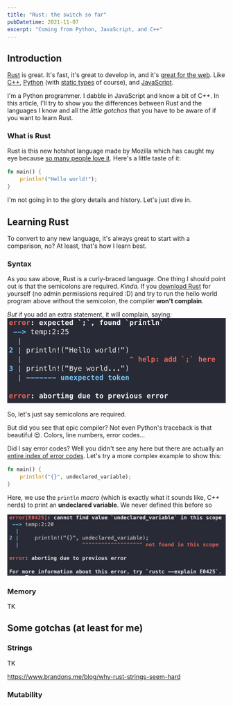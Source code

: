 ```yaml
---
title: "Rust: the switch so far"
pubDatetime: 2021-11-07
excerpt: "Coming from Python, JavaScript, and C++"
---
```


## Introduction

[Rust](https://www.rust-lang.org) is great. It's fast, it's great to develop in, and it's [great for the web](https://www.rust-lang.org/what/wasm). Like [C++](https://www.cplusplus.com), [Python](https://www.python.org) (with [static types](http://mypy-lang.org) of course), and [JavaScript](https://developer.mozilla.org/en-US/docs/Web/JavaScript).

I'm a Python programmer. I dabble in JavaScript and know a bit of C++. In this article, I'll try to show you the differences between Rust and the languages I know and all the *little gotchas* that you have to be aware of if you want to learn Rust.



### What is Rust

Rust is this new hotshot language made by Mozilla which has caught my eye because [so many people love it](https://insights.stackoverflow.com/survey/2021#section-most-loved-dreaded-and-wanted-programming-scripting-and-markup-languages
). Here's a little taste of it:

```rust
fn main() {
    println!("Hello world!");
}
```

I'm not going in to the glory details and history. Let's just dive in.

## Learning Rust

To convert to any new language, it's always great to start with a comparison, no? At least, that's how I learn best.

### Syntax

As you saw above, Rust is a curly-braced language. One thing I should point out is that the semicolons are required. *Kinda.* If you [download Rust](https://www.rust-lang.org/tools/install) for yourself (no admin permissions required :D) and try to run the hello world program above without the semicolon, the compiler **won't complain**.

*But* if you add an extra statement, it will complain, saying:
![Oops](https://raw.githubusercontent.com/ThatXliner/blog/main/images/rust-compiler-complaining.png)

So, let's just say semicolons are required.

But did you see that epic compiler? Not even Python's traceback is that beautiful :heart_eyes:. Colors, line numbers, error codes...

Did I say error codes? Well you didn't see any here but there are actually an [entire index of error codes](https://doc.rust-lang.org/error-index.html). Let's try a more complex example to show this:

```rust
fn main() {
    println!("{}", undeclared_variable);
}
```

Here, we use the `println` *macro* (which is exactly what it sounds like, C++ nerds) to print an **undeclared variable**. We never defined this before so

![Oops](https://raw.githubusercontent.com/ThatXliner/blog/main/images/rust-compiler-index-example.png)

### Memory

TK

## Some gotchas (at least for me)

### Strings

TK

https://www.brandons.me/blog/why-rust-strings-seem-hard

### Mutability
